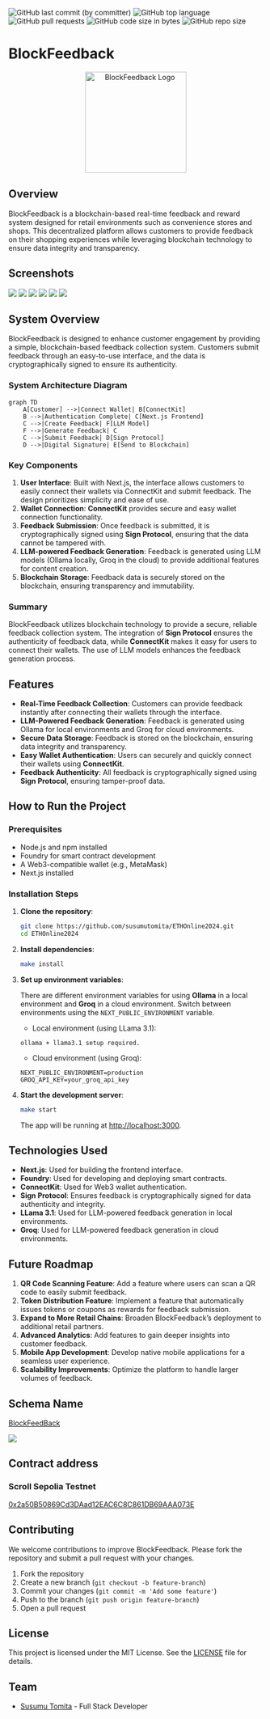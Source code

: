 ![GitHub last commit (by committer)](https://img.shields.io/github/last-commit/susumutomita/ETHOnline2024)
![GitHub top language](https://img.shields.io/github/languages/top/susumutomita/ETHOnline2024)
![GitHub pull requests](https://img.shields.io/github/issues-pr/susumutomita/ETHOnline2024)
![GitHub code size in bytes](https://img.shields.io/github/languages/code-size/susumutomita/ETHOnline2024)
![GitHub repo size](https://img.shields.io/github/repo-size/susumutomita/ETHOnline2024)

# BlockFeedback

<div style="text-align: center;">
  <img src="./images/logo.png" width="200" height="200" alt="BlockFeedback Logo"/>
</div>

## Overview

BlockFeedback is a blockchain-based real-time feedback and reward system designed for retail environments such as convenience stores and shops. This decentralized platform allows customers to provide feedback on their shopping experiences while leveraging blockchain technology to ensure data integrity and transparency.

## Screenshots

<img src=./images/top.png>
<img src=./images/createfeedback.png>
<img src=./images/feedBackForm.png>
<img src=./images/submitFeedback.png>
<img src=./images/submittedfeedback.png>
<img src=./images/about.png>

## System Overview

BlockFeedback is designed to enhance customer engagement by providing a simple, blockchain-based feedback collection system. Customers submit feedback through an easy-to-use interface, and the data is cryptographically signed to ensure its authenticity.

### System Architecture Diagram

```mermaid
graph TD
    A[Customer] -->|Connect Wallet| B[ConnectKit]
    B -->|Authentication Complete| C[Next.js Frontend]
    C -->|Create Feedback| F[LLM Model]
    F -->|Generate Feedback| C
    C -->|Submit Feedback| D[Sign Protocol]
    D -->|Digital Signature| E[Send to Blockchain]
```

### Key Components

1. **User Interface**: Built with Next.js, the interface allows customers to easily connect their wallets via ConnectKit and submit feedback. The design prioritizes simplicity and ease of use.
2. **Wallet Connection**: **ConnectKit** provides secure and easy wallet connection functionality.
3. **Feedback Submission**: Once feedback is submitted, it is cryptographically signed using **Sign Protocol**, ensuring that the data cannot be tampered with.
4. **LLM-powered Feedback Generation**: Feedback is generated using LLM models (Ollama locally, Groq in the cloud) to provide additional features for content creation.
5. **Blockchain Storage**: Feedback data is securely stored on the blockchain, ensuring transparency and immutability.

### Summary

BlockFeedback utilizes blockchain technology to provide a secure, reliable feedback collection system. The integration of **Sign Protocol** ensures the authenticity of feedback data, while **ConnectKit** makes it easy for users to connect their wallets. The use of LLM models enhances the feedback generation process.

## Features

- **Real-Time Feedback Collection**: Customers can provide feedback instantly after connecting their wallets through the interface.
- **LLM-Powered Feedback Generation**: Feedback is generated using Ollama for local environments and Groq for cloud environments.
- **Secure Data Storage**: Feedback is stored on the blockchain, ensuring data integrity and transparency.
- **Easy Wallet Authentication**: Users can securely and quickly connect their wallets using **ConnectKit**.
- **Feedback Authenticity**: All feedback is cryptographically signed using **Sign Protocol**, ensuring tamper-proof data.

## How to Run the Project

### Prerequisites

- Node.js and npm installed
- Foundry for smart contract development
- A Web3-compatible wallet (e.g., MetaMask)
- Next.js installed

### Installation Steps

1. **Clone the repository**:

   ```bash
   git clone https://github.com/susumutomita/ETHOnline2024.git
   cd ETHOnline2024
   ```

2. **Install dependencies**:

   ```bash
   make install
   ```

3. **Set up environment variables**:

   There are different environment variables for using **Ollama** in a local environment and **Groq** in a cloud environment. Switch between environments using the `NEXT_PUBLIC_ENVIRONMENT` variable.

   - Local environment (using LLama 3.1):

   ```plaintext
   ollama + llama3.1 setup required.
   ```

   - Cloud environment (using Groq):

   ```plaintext
   NEXT_PUBLIC_ENVIRONMENT=production
   GROQ_API_KEY=your_groq_api_key
   ```

4. **Start the development server**:

   ```bash
   make start
   ```

   The app will be running at [http://localhost:3000](http://localhost:3000).

## Technologies Used

- **Next.js**: Used for building the frontend interface.
- **Foundry**: Used for developing and deploying smart contracts.
- **ConnectKit**: Used for Web3 wallet authentication.
- **Sign Protocol**: Ensures feedback is cryptographically signed for data authenticity and integrity.
- **LLama 3.1**: Used for LLM-powered feedback generation in local environments.
- **Groq**: Used for LLM-powered feedback generation in cloud environments.

## Future Roadmap

1. **QR Code Scanning Feature**: Add a feature where users can scan a QR code to easily submit feedback.
2. **Token Distribution Feature**: Implement a feature that automatically issues tokens or coupons as rewards for feedback submission.
3. **Expand to More Retail Chains**: Broaden BlockFeedback’s deployment to additional retail partners.
4. **Advanced Analytics**: Add features to gain deeper insights into customer feedback.
5. **Mobile App Development**: Develop native mobile applications for a seamless user experience.
6. **Scalability Improvements**: Optimize the platform to handle larger volumes of feedback.

## Schema Name

[BlockFeedBack](https://testnet-scan.sign.global/schema/onchain_evm_11155111_0x1d3)

<img src=./images/schema.png>

## Contract address

### Scroll Sepolia Testnet

[0x2a50B50869Cd3DAad12EAC6C8C861DB69AAA073E](https://sepolia.scrollscan.com/address/0x2a50B50869Cd3DAad12EAC6C8C861DB69AAA073E)

## Contributing

We welcome contributions to improve BlockFeedback. Please fork the repository and submit a pull request with your changes.

1. Fork the repository
2. Create a new branch (`git checkout -b feature-branch`)
3. Commit your changes (`git commit -m 'Add some feature'`)
4. Push to the branch (`git push origin feature-branch`)
5. Open a pull request

## License

This project is licensed under the MIT License. See the [LICENSE](LICENSE) file for details.

## Team

- [Susumu Tomita](https://susumutomita.netlify.app/) - Full Stack Developer
